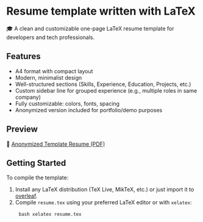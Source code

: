 # Resume template written with LaTeX

🎓 A clean and customizable one-page LaTeX resume template for developers and tech professionals.

## Features

- A4 format with compact layout
- Modern, minimalist design
- Well-structured sections (Skills, Experience, Education, Projects, etc.)
- Custom sidebar line for grouped experience (e.g., multiple roles in same company)
- Fully customizable: colors, fonts, spacing
- Anonymized version included for portfolio/demo purposes

## Preview

📄 [Anonymized Template Resume (PDF)](./Anonymized-sample.pdf)

## Getting Started

To compile the template:

1. Install any LaTeX distribution (TeX Live, MikTeX, etc.) or just import it to [overleaf](https://www.overleaf.com/).
2. Compile `resume.tex` using your preferred LaTeX editor or with `xelatex`: <pre> ```bash xelatex resume.tex ``` </pre>
